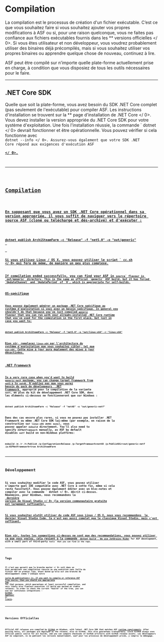 # Compilation

La compilation est le processus de création d'un fichier exécutable. C’est ce que vous souhaitez faire si vous souhaitez ajouter vos propres modifications à ASF ou si, pour une raison quelconque, vous ne faites pas confiance aux fichiers exécutables fournis dans les ** versions officielles </ 0>. Si vous êtes utilisateur et non développeur, vous voudrez probablement utiliser des binaires déjà précompilés, mais si vous souhaitez utiliser vos propres binaires ou apprendre quelque chose de nouveau, continuez à lire.</p> 

ASF peut être compilé sur n’importe quelle plate-forme actuellement prise en charge, à condition que vous disposiez de tous les outils nécessaires pour le faire.

* * *

## .NET Core SDK

Quelle que soit la plate-forme, vous avez besoin du SDK .NET Core complet (pas seulement de l'exécutable) pour compiler ASF. Les instructions d'installation se trouvent sur la ** page d'installation de .NET Core </ 0>. Vous devez installer la version appropriée du .NET Core SDK pour votre système d'exploitation. Une fois l'installation réussie, la commande ` dotnet </ 0> devrait fonctionner et être opérationnelle. Vous pouvez vérifier si cela fonctionne avec <code> dotnet --info </ 0>. Assurez-vous également que votre SDK .NET Core répond aux exigences d'exécution ASF <strong><a href="https://github.com/JustArchiNET/ArchiSteamFarm/wiki/Compatibility#runtime-requirements"> </ 0>.</p>

<hr />

<h2>Compilation</h2>

<p>En supposant que vous avez un SDK .NET Core opérationnel dans sa version appropriée, il vous suffit de naviguer vers le répertoire source ASF (cloné ou téléchargé et dés-archivé) et d'exécuter :</p>

<pre><code class="shell">dotnet publish ArchiSteamFarm -c "Release" -f "net5.0" -o "out/generic"
`</pre> 

Si vous utilisez Linux / OS X, vous pouvez utiliser le script ` cc.sh </ 0> qui fera de même, de manière un peu plus complexe.</p>

<p>If compilation ended successfully, you can find your ASF in <code>source` flavour in `out/generic` directory. This is the same as official `generic` ASF build, but it has forced `UpdateChannel` and `UpdatePeriod` of `0`, which is appropriate for self-builds.

### OS-spécifique

Vous pouvez également générer un package .NET Core spécifique au système d'exploitation si vous avez un besoin spécifique. In general you shouldn't do that because you've just compiled `generic` flavour that you can run with your already-installed .NET Core runtime that you've used for the compilation in the first place, but just in case you want to:

```shell
dotnet publish ArchiSteamFarm -c "Release" -f "net5.0" -o "out/linux-x64" -r "linux-x64"
```

Bien sûr, remplacez ` linux-x64 ` par l'architecture du système d'exploitation que vous souhaitez cibler, tel que ` win-x64 `. Cette mise à jour aura également des mises à jour désactivées.

### .NET Framework 

In a very rare case when you'd want to build `generic-netf` package, you can change target framework from `net5.0` to `net48`. N'oubliez pas que vous aurez besoin du pack de développeurs **[ .NET Framework ](https://dotnet.microsoft.com/download/visual-studio-sdks)** approprié pour la compilation de la variante ` netf `, en plus du kit de développement .NET Core SDK, donc les éléments ci-dessous ne fonctionneront que sur Windows :

```shell
dotnet publish ArchiSteamFarm -c "Release" -f "net48" -o "out/generic-netf"
```

Dans des cas encore plus rares, si vous ne pouvez pas installer .NET Framework ou même .NET Core SDK lui-même (par exemple, en raison de la construction sur ` linux-x86 ` avec ` mono `), vous pouvez appeler ` msbuild ` directement. You'll also need to specify `ASFNetFramework` manually, as ASF by default disables `netf` build on non-Windows platforms:

```shell
msbuild /m /r /t:Publish /p:Configuration=Release /p:TargetFramework=net48 /p:PublishDir=out/generic-netf /p:ASFNetFramework=true ArchiSteamFarm
```

* * *

## Développement

Si vous souhaitez modifier le code ASF, vous pouvez utiliser n'importe quel IDE compatible avec .NET Core à cette fin, même si cela reste facultatif. Vous pouvez également éditer avec un bloc-notes et compiler avec la commande ` dotnet </ 0>. décrit ci-dessus. Néanmoins, pour Windows, nous recommandons la <strong><a href="https://visualstudio.microsoft.com/downloads"> dernière version de Visual Studio </ 0> (la version communautaire gratuite est largement suffisante).</p>

<p>Si vous souhaitez plutôt utiliser du code ASF sous Linux / OS X, nous vous recommandons <strong><a href="https://code.visualstudio.com/download"> le dernier Visual Studio Code</ 0>. Ce n'est pas aussi complet que le classique Visual Studio, mais c'est suffisant.</p>

<p>Bien sûr, toutes les suggestions ci-dessus ne sont que des recommandations, vous pouvez utiliser ce que vous voulez, cela revient à la commande <code> dotnet build </ 0>. We use <strong><a href="https://www.jetbrains.com/rider">JetBrains Rider</a></strong> for ASF development, with a small part of third-party <code>tools` that you can find in the repo.

* * *

## Tags

Il n’est pas garanti que la branche  master </ 0> soit dans un état permettant une compilation réussie ou une exécution sans faille du fichier ASF en premier lieu, étant donné qu’elle est une branche de développement comme l’indique notre <strong><a href="https://github.com/JustArchiNET/ArchiSteamFarm/wiki/Release-cycle"> cycle de publication</ 1>. If you want to compile or reference ASF from source, then you should use appropriate <strong><a href="https://github.com/JustArchiNET/ArchiSteamFarm/tags">tag</a></strong> for that purpose, which guarantees at least successful compilation, and very likely also flawless execution (if build was marked as stable release). In order to check the current "health" of the tree, you can use our continuous integrations - <strong><a href="https://github.com/JustArchiNET/ArchiSteamFarm/actions">GitHub</a></strong>, <strong><a href="https://ci.appveyor.com/project/JustArchi/ArchiSteamFarm">AppVeyor</a></strong> or <strong><a href="https://travis-ci.com/JustArchiNET/ArchiSteamFarm">Travis</a></strong>.</p>

<hr />

<h2>Versions Officielles</h2>

<p>Official ASF releases are compiled by <strong><a href="https://github.com/JustArchiNET/ArchiSteamFarm/actions">GitHub</a></strong> on Windows, with latest .NET Core SDK that matches ASF <strong><a href="https://github.com/JustArchiNET/ArchiSteamFarm/wiki/Compatibility#runtime-requirements">runtime requirements</a></strong>. After passing tests, all packages are deployed as the release, also on GitHub. This also guarantees transparency, since GitHub always uses official public source for all builds, and you can compare checksums of GitHub artifacts with GitHub release assets. Les développeurs ASF ne compilent, ni ne publient les versions manuellement, sauf pour les processus de développement privés, y compris le débogage.</p>